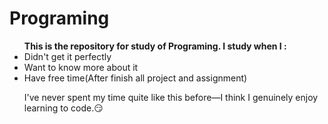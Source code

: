 # Programing

<ul display="flex" flex-derection="colrum"> <b>This is the repository for study of Programing. I study when I :</b>
<li> Didn't get it perfectly</li>
<li> Want to know more about it</li>
<li> Have free time(After finish all project and assignment)</li>

<p> I've never spent my time quite like this before—I think I genuinely enjoy learning to code.😏</p>
